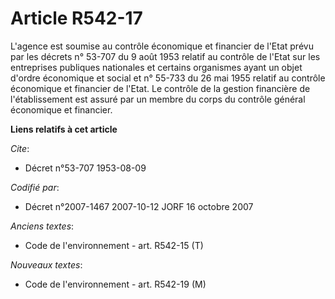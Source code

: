 # Article R542-17

L'agence est soumise au contrôle économique et financier de l'Etat prévu par les décrets n° 53-707 du 9 août 1953 relatif au
contrôle de l'Etat sur les entreprises publiques nationales et certains organismes ayant un objet d'ordre économique et
social et n° 55-733 du 26 mai 1955 relatif au contrôle économique et financier de l'Etat. Le contrôle de la gestion
financière de l'établissement est assuré par un membre du corps du contrôle général économique et financier.

**Liens relatifs à cet article**

_Cite_:

  - Décret n°53-707 1953-08-09

_Codifié par_:

  - Décret n°2007-1467 2007-10-12 JORF 16 octobre 2007

_Anciens textes_:

  - Code de l'environnement - art. R542-15 (T)

_Nouveaux textes_:

  - Code de l'environnement - art. R542-19 (M)
